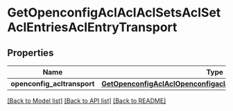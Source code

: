 # GetOpenconfigAclAclAclSetsAclSetAclEntriesAclEntryTransport

## Properties
Name | Type | Description | Notes
------------ | ------------- | ------------- | -------------
**openconfig_acltransport** | [**GetOpenconfigAclAclOpenconfigaclaclAclsetsAclentriesTransport**](GetOpenconfigAclAclOpenconfigaclaclAclsetsAclentriesTransport.md) |  | [optional] 

[[Back to Model list]](../README.md#documentation-for-models) [[Back to API list]](../README.md#documentation-for-api-endpoints) [[Back to README]](../README.md)


